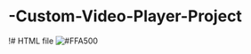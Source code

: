 # -Custom-Video-Player-Project


 !# HTML file ![#FFA500](https://via.placeholder.com/15/FFA500/FFA500.png) 

